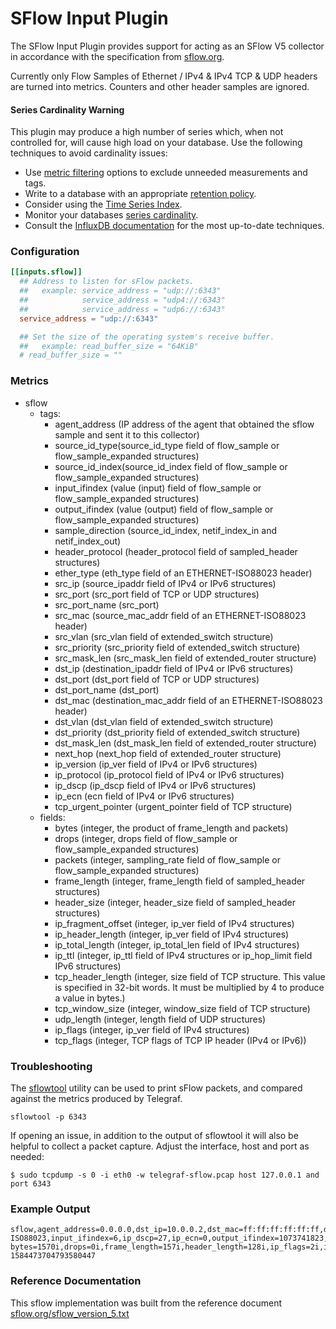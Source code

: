 # SFlow Input Plugin

The SFlow Input Plugin provides support for acting as an SFlow V5 collector in
accordance with the specification from [sflow.org](https://sflow.org/).

Currently only Flow Samples of Ethernet / IPv4 & IPv4 TCP & UDP headers are
turned into metrics.  Counters and other header samples are ignored.

#### Series Cardinality Warning

This plugin may produce a high number of series which, when not controlled
for, will cause high load on your database. Use the following techniques to
avoid cardinality issues:

- Use [metric filtering][] options to exclude unneeded measurements and tags.
- Write to a database with an appropriate [retention policy][].
- Consider using the [Time Series Index][tsi].
- Monitor your databases [series cardinality][].
- Consult the [InfluxDB documentation][influx-docs] for the most up-to-date techniques.

### Configuration

```toml
[[inputs.sflow]]
  ## Address to listen for sFlow packets.
  ##   example: service_address = "udp://:6343"
  ##            service_address = "udp4://:6343"
  ##            service_address = "udp6://:6343"
  service_address = "udp://:6343"

  ## Set the size of the operating system's receive buffer.
  ##   example: read_buffer_size = "64KiB"
  # read_buffer_size = ""
```

### Metrics

- sflow
  - tags:
    - agent_address (IP address of the agent that obtained the sflow sample and sent it to this collector)
    - source_id_type(source_id_type field of flow_sample or flow_sample_expanded structures)
    - source_id_index(source_id_index field of flow_sample or flow_sample_expanded structures)
    - input_ifindex (value (input) field of flow_sample or flow_sample_expanded structures)
    - output_ifindex (value (output) field of flow_sample or flow_sample_expanded structures)
    - sample_direction (source_id_index, netif_index_in and netif_index_out)
    - header_protocol (header_protocol field of sampled_header structures)
    - ether_type (eth_type field of an ETHERNET-ISO88023 header)
    - src_ip (source_ipaddr field of IPv4 or IPv6 structures)
    - src_port (src_port field of TCP or UDP structures)
    - src_port_name (src_port)
    - src_mac (source_mac_addr field of an ETHERNET-ISO88023 header)
    - src_vlan (src_vlan field of extended_switch structure)
    - src_priority (src_priority field of extended_switch structure)
    - src_mask_len (src_mask_len field of extended_router structure)
    - dst_ip (destination_ipaddr field of IPv4 or IPv6 structures)
    - dst_port (dst_port field of TCP or UDP structures)
    - dst_port_name (dst_port)
    - dst_mac (destination_mac_addr field of an ETHERNET-ISO88023 header)
    - dst_vlan (dst_vlan field of extended_switch structure)
    - dst_priority (dst_priority field of extended_switch structure)
    - dst_mask_len (dst_mask_len field of extended_router structure)
    - next_hop (next_hop field of extended_router structure)
    - ip_version (ip_ver field of IPv4 or IPv6 structures)
    - ip_protocol (ip_protocol field of IPv4 or IPv6 structures)
    - ip_dscp (ip_dscp field of IPv4 or IPv6 structures)
    - ip_ecn (ecn field of IPv4 or IPv6 structures)
    - tcp_urgent_pointer (urgent_pointer field of TCP structure)
  - fields:
    - bytes (integer, the product of frame_length and packets)
    - drops (integer, drops field of flow_sample or flow_sample_expanded structures)
    - packets (integer, sampling_rate field of flow_sample or flow_sample_expanded structures)
    - frame_length (integer, frame_length field of sampled_header structures)
    - header_size (integer, header_size field of sampled_header structures)
    - ip_fragment_offset (integer, ip_ver field of IPv4 structures)
    - ip_header_length (integer, ip_ver field of IPv4 structures)
    - ip_total_length (integer, ip_total_len field of IPv4 structures)
    - ip_ttl (integer, ip_ttl field of IPv4 structures or ip_hop_limit field IPv6 structures)
    - tcp_header_length (integer, size field of TCP structure. This value is specified in 32-bit words. It must be multiplied by 4 to produce a value in bytes.)
    - tcp_window_size (integer, window_size field of TCP structure)
    - udp_length (integer, length field of UDP structures)
    - ip_flags (integer, ip_ver field of IPv4 structures)
    - tcp_flags (integer, TCP flags of TCP IP header (IPv4 or IPv6))

### Troubleshooting

The [sflowtool][] utility can be used to print sFlow packets, and compared
against the metrics produced by Telegraf.
```
sflowtool -p 6343
```

If opening an issue, in addition to the output of sflowtool it will also be
helpful to collect a packet capture.  Adjust the interface, host and port as
needed:
```
$ sudo tcpdump -s 0 -i eth0 -w telegraf-sflow.pcap host 127.0.0.1 and port 6343
```

[sflowtool]: https://github.com/sflow/sflowtool

### Example Output
```
sflow,agent_address=0.0.0.0,dst_ip=10.0.0.2,dst_mac=ff:ff:ff:ff:ff:ff,dst_port=40042,ether_type=IPv4,header_protocol=ETHERNET-ISO88023,input_ifindex=6,ip_dscp=27,ip_ecn=0,output_ifindex=1073741823,source_id_index=3,source_id_type=0,src_ip=10.0.0.1,src_mac=ff:ff:ff:ff:ff:ff,src_port=443 bytes=1570i,drops=0i,frame_length=157i,header_length=128i,ip_flags=2i,ip_fragment_offset=0i,ip_total_length=139i,ip_ttl=42i,sampling_rate=10i,tcp_header_length=0i,tcp_urgent_pointer=0i,tcp_window_size=14i 1584473704793580447
```

### Reference Documentation

This sflow implementation was built from the reference document 
[sflow.org/sflow_version_5.txt](sflow_version_5)


[metric filtering]: https://github.com/influxdata/telegraf/blob/master/docs/CONFIGURATION.md#metric-filtering
[retention policy]: https://docs.influxdata.com/influxdb/latest/guides/downsampling_and_retention/
[tsi]: https://docs.influxdata.com/influxdb/latest/concepts/time-series-index/
[series cardinality]: https://docs.influxdata.com/influxdb/latest/query_language/spec/#show-cardinality
[influx-docs]: https://docs.influxdata.com/influxdb/latest/
[sflow_version_5]: https://sflow.org/sflow_version_5.txt
